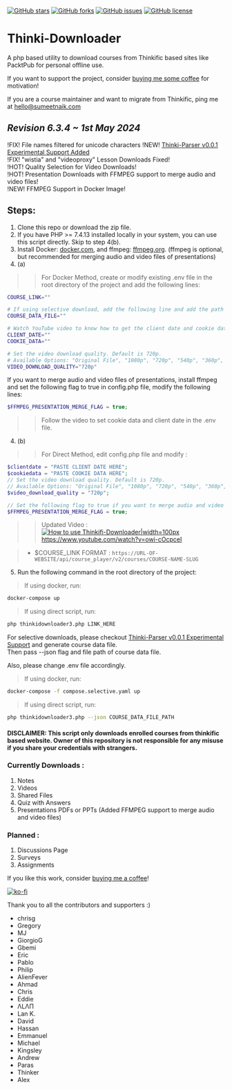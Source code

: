 [![GitHub stars](https://img.shields.io/github/stars/sumeetweb/Thinki-Downloader.svg?style=flat-square)](https://github.com/sumeetweb/Thinki-Downloader/stargazers)
[![GitHub forks](https://img.shields.io/github/forks/sumeetweb/Thinki-Downloader.svg?style=flat-square)](https://github.com/sumeetweb/Thinki-Downloader/network)
[![GitHub issues](https://img.shields.io/github/issues/sumeetweb/Thinki-Downloader.svg?style=flat-square)](https://github.com/sumeetweb/Thinki-Downloader/issues)
[![GitHub license](https://img.shields.io/github/license/sumeetweb/Thinki-Downloader.svg?style=flat-square)](https://github.com/sumeetweb/Thinki-Downloader/blob/master/LICENSE)

# Thinki-Downloader
A php based utility to download courses from Thinkific based sites like PacktPub for personal offline use.  

If you want to support the project, consider [buying me some coffee](https://ko-fi.com/sumeet) for motivation!  

If you are a course maintainer and want to migrate from Thinkific, ping me at hello@sumeetnaik.com  

## ***Revision 6.3.4 ~ 1st May 2024***

!FIX! File names filtered for unicode characters
!NEW! [Thinki-Parser v0.0.1 Experimental Support Added](https://sumeetweb.github.io/Thinki-Parser/)  
!FIX! "wistia" and "videoproxy" Lesson Downloads Fixed!  
!HOT! Quality Selection for Video Downloads!  
!HOT! Presentation Downloads with FFMPEG support to merge audio and video files!  
!NEW! FFMPEG Support in Docker Image!  

## Steps:
1. Clone this repo or download the zip file.
2. If you have PHP >= 7.4.13 installed locally in your system, you can use this script directly. Skip to step 4(b).
3. Install Docker: [docker.com](https://www.docker.com/), and ffmpeg: [ffmpeg.org](https://ffmpeg.org/). (ffmpeg is optional, but recommended for merging audio and video files of presentations)
4. (a) 
> > For Docker Method, create or modify existing .env file in the root directory of the project and add the following lines:
```bash
COURSE_LINK=""

# If using selective download, add the following line and add the path of course data file downloaded from Thinki-Parser
COURSE_DATA_FILE=""

# Watch YouTube video to know how to get the client date and cookie data
CLIENT_DATE=""
COOKIE_DATA=""

# Set the video download quality. Default is 720p.
# Available Options: "Original File", "1080p", "720p", "540p", "360p", "224p"
VIDEO_DOWNLOAD_QUALITY="720p"
```

If you want to merge audio and video files of presentations, install ffmpeg and set the following flag to true in config.php file, modify the following lines:
```php
$FFMPEG_PRESENTATION_MERGE_FLAG = true;
```

> > Follow the video to set cookie data and client date in the .env file.  

4. (b)
> > For Direct Method, edit config.php file and modify :
```php
$clientdate = "PASTE CLIENT DATE HERE";
$cookiedata = "PASTE COOKIE DATA HERE";
// Set the video download quality. Default is 720p.
// Available Options: "Original File", "1080p", "720p", "540p", "360p", "224p"
$video_download_quality = "720p";

// Set the following flag to true if you want to merge audio and video files of presentations
$FFMPEG_PRESENTATION_MERGE_FLAG = true;
```
> > Updated Video :  
> > [![How to use Thinkifi-Downloader|width=100px](https://img.youtube.com/vi/owi-cOcpceI/0.jpg)](https://www.youtube.com/watch?v=owi-cOcpceI)  
> > https://www.youtube.com/watch?v=owi-cOcpceI  

> * $COURSE_LINK FORMAT : `https://URL-OF-WEBSITE/api/course_player/v2/courses/COURSE-NAME-SLUG`  

5. Run the following command in the root directory of the project:
> If using docker, run:
```bash
docker-compose up
```
> If using direct script, run:
```bash
php thinkidownloader3.php LINK_HERE
```

For selective downloads, please checkout [Thinki-Parser v0.0.1 Experimental Support](https://sumeetweb.github.io/Thinki-Parser/) and generate course data file.  
Then pass --json flag and file path of course data file.  

Also, please change .env file accordingly.  
> If using docker, run:
```bash
docker-compose -f compose.selective.yaml up
```
> If using direct script, run:
```bash
php thinkidownloader3.php --json COURSE_DATA_FILE_PATH
```

#### DISCLAIMER: This script only downloads enrolled courses from thinkific based website. Owner of this repository is not responsible for any misuse if you share your credentials with strangers.  

### Currently Downloads :  
1. Notes  
2. Videos  
3. Shared Files  
4. Quiz with Answers  
5. Presentations PDFs or PPTs (Added FFMPEG support to merge audio and video files)  

### Planned :  
1. Discussions Page  
2. Surveys  
3. Assignments  



If you like this work, consider [buying me a coffee](https://ko-fi.com/sumeet)!  

[![ko-fi](https://ko-fi.com/img/githubbutton_sm.svg)](https://ko-fi.com/O5O74Z4Q2)  

Thank you to all the contributors and supporters :)  
- chrisg
- Gregory
- MJ
- GiorgioG
- Gbemi
- Eric
- Pablo
- Philip
- AlienFever
- Ahmad
- Chris
- Eddie
- ΛLΛΠ
- Lan K.
- David
- Hassan
- Emmanuel
- Michael
- Kingsley
- Andrew
- Paras
- Thinker
- Alex
